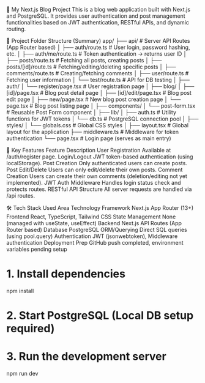 📝 My Next.js Blog Project
This is a blog web application built with Next.js and PostgreSQL. It provides user authentication and post management functionalities based on JWT authentication, RESTful APIs, and dynamic routing.

📁 Project Folder Structure (Summary)
app/
├── api/                # Server API Routes (App Router based)
│   ├── auth/route.ts               # User login, password hashing, etc.
│   ├── auth/me/route.ts           # Token authentication → returns user ID
│   ├── posts/route.ts             # Fetching all posts, creating posts
│   ├── posts/[id]/route.ts        # Fetching/editing/deleting specific posts
│   ├── comments/route.ts          # Creating/fetching comments
│   ├── user/route.ts              # Fetching user information
│   └── test/route.ts              # API for DB testing
│
├── auth/
│   └── register/page.tsx          # User registration page
│
├── blog/
│   ├── [id]/page.tsx              # Blog post detail page
│   ├── [id]/edit/page.tsx         # Blog post edit page
│   ├── new/page.tsx               # New blog post creation page
│   └── page.tsx                   # Blog post listing page
│
├── components/
│   └── post-form.tsx              # Reusable Post Form component
│
├── lib/
│   ├── auth.ts                    # Utility functions for JWT tokens
│   └── db.ts                      # PostgreSQL connection pool
│
├── styles/
│   └── globals.css                # Global CSS styles
│
├── layout.tsx                     # Global layout for the application
├── middleware.ts                  # Middleware for token authentication
└── page.tsx                       # Login page (serves as main entry)

🚀 Key Features
Feature	Description
User Registration	Available at /auth/register page.
Login/Logout	JWT token-based authentication (using localStorage).
Post Creation	Only authenticated users can create posts.
Post Edit/Delete	Users can only edit/delete their own posts.
Comment Creation	Users can create their own comments (deletion/editing not yet implemented).
JWT Auth Middleware	Handles login status check and protects routes.
RESTful API Structure	All server requests are handled via /api routes.

🛠️ Tech Stack Used
Area	Technology
Framework	Next.js App Router (13+)
Frontend	React, TypeScript, Tailwind CSS
State Management	None (managed with useState, useEffect)
Backend	Next.js API Routes (App Router based)
Database	PostgreSQL
ORM/Querying	Direct SQL queries (using pool.query)
Authentication	JWT (jsonwebtoken), Middleware authentication
Deployment Prep	GitHub push completed, environment variables pending setup

# 1. Install dependencies
npm install

# 2. Start PostgreSQL (Local DB setup required)
# 3. Run the development server
npm run dev

